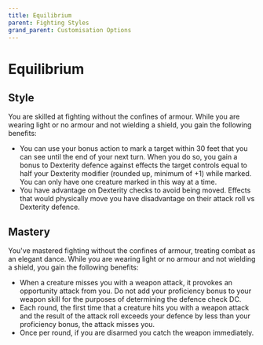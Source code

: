 ```yaml
---
title: Equilibrium
parent: Fighting Styles
grand_parent: Customisation Options
---
```


# Equilibrium

## Style
You are skilled at fighting without the confines of armour. While you are wearing light or no armour and not wielding a shield, you gain the following benefits:
- You can use your bonus action to mark a target within 30 feet that you can see until the end of your next turn. When you do so, you gain a bonus to Dexterity defence against effects the target controls equal to half your Dexterity modifier (rounded up, minimum of +1) while marked. You can only have one creature marked in this way at a time.
- You have advantage on Dexterity checks to avoid being moved. Effects that would physically move you have disadvantage on their attack roll vs Dexterity defence.

## Mastery
You've mastered fighting without the confines of armour, treating combat as an elegant dance. While you are wearing light or no armour and not wielding a shield, you gain the following benefits:
- When a creature misses you with a weapon attack, it provokes an opportunity attack from you. Do not add your proficiency bonus to your weapon skill for the purposes of determining the defence check DC.
- Each round, the first time that a creature hits you with a weapon attack and the result of the attack roll exceeds your defence by less than your proficiency bonus, the attack misses you.
- Once per round, if you are disarmed you catch the weapon immediately.
